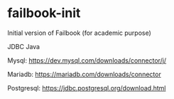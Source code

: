 # failbook-init
Initial version of Failbook (for academic purpose)

JDBC Java

Mysql: https://dev.mysql.com/downloads/connector/j/

Mariadb: https://mariadb.com/downloads/connector

Postgresql: https://jdbc.postgresql.org/download.html

